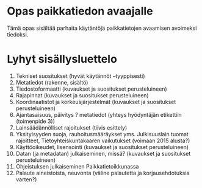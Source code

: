 Opas paikkatiedon avaajalle
=============================

Tämä opas sisältää parhaita käytäntöjä paikkatietojen avaamisen avoimeksi tiedoksi.

# Lyhyt sisällysluettelo

1. Tekniset suositukset (hyvät käytännöt –tyyppisesti)
  1. Metatiedot (rakenne, sisältö)
  2.	Tiedostoformaatti (kuvaukset ja suositukset perusteluineen)
  3.	Rajapinnat (kuvaukset ja suositukset perusteluineen)
  4.	Koordinaatistot ja korkeusjärjestelmät (kuvaukset ja suositukset perusteluineen)
  5.	Ajantasaisuus, päivitys ? metatiedot (yhteys hyödyntäjän etikettiin (toimenpide 3))
2. Lainsäädännölliset rajoitukset (tiivis esittely)
  1. Yksityisyyden suoja, rauhoitusmääräykset yms. 
	Julkisuuslain tuomat rajoitteet, Tietoyhteiskuntakaaren vaikutukset (voimaan 2015 alusta?)
3. Käyttöoikeudet, lisensointi (kuvaukset ja suositukset perusteluineen)
4. Datan (ja metadatan) julkaiseminen, missä? (kuvaukset ja suositukset perusteluineen)
5. Ohjeistuksen julkaiseminen Paikkatietoikkunassa
6. Palaute aineistoista, neuvonta (väline palautetta ja korjausehdotuksia varten?)
